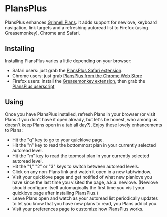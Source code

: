 # PlansPlus
PlansPlus enhances [Grinnell Plans](http://grinnellplans.com/). It adds support for newlove, keyboard navigation, link targets and a refreshing autoread list to Firefox (using Greasemonkey), Chrome and Safari.

## Installing
Installing PlansPlus varies a little depending on your browser:
* Safari users: just grab the [PlansPlus Safari extension](https://github.com/niqjohnson/PlansPlus/raw/master/PlansPlus.safariextz).
* Chrome users: just grab [PlansPlus from the Chrome Web Store](https://chrome.google.com/webstore/detail/plansplus/gpoeoeelhkjofapebllbblondbgkcjhc)
* Firefox users: install the [Greasemonkey extension](https://addons.mozilla.org/en-US/firefox/addon/greasemonkey/), then grab the [PlansPlus userscript](https://github.com/niqjohnson/PlansPlus/raw/master/plansplus.user.js)

## Using
Once you have PlansPlus installed, refresh Plans in your browser (or visit Plans if you don't have it open already, but let's be honest, who among us doesn't keep Plans open in a tab all day?). Enjoy these lovely enhancements to Plans:
* Hit the "q" key to go to your quicklove page.
* Hit the "n" key to read the bottommost plan in your currently selected autoread level.
* Hit the "m" key to read the topmost plan in your currently selected autoread level.
* Hit the "1," "2" or "3" keys to switch between autoread levels.
* Click on any non-Plans link and watch it open in a new tab/window.
* Visit your quicklove page and get notified of what new planlove you have since the last time you visited the page, a.k.a. newlove. (Newlove should configure itself automagically the first time you visit your quicklove page after installing PlansPlus.)
* Leave Plans open and watch as your autoread list periodically updates to let you know that you have new plans to read, you Plans addict you.
* Visit your preferences page to customize how PlansPlus works.
